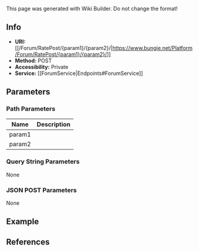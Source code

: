 <span class="wiki-builder">This page was generated with Wiki Builder. Do not change the format!</span>

## Info

* **URI:** [[/Forum/RatePost/{param1}/{param2}/|https://www.bungie.net/Platform/Forum/RatePost/{param1}/{param2}/]]
* **Method:** POST
* **Accessibility:** Private
* **Service:** [[ForumService|Endpoints#ForumService]]

## Parameters
### Path Parameters
Name | Description
---- | -----------
param1 | 
param2 | 

### Query String Parameters
None

### JSON POST Parameters
None

## Example


## References
